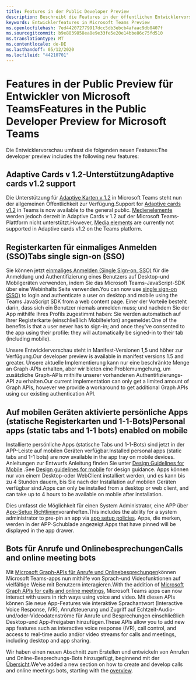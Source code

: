 ```yaml
---
title: Features in der Public Developer Preview
description: Beschreibt die Features in der öffentlichen Entwicklervorschau von Microsoft Teams
keywords: Entwicklerfeatures in Microsoft Teams Preview
ms.openlocfilehash: 7ed442072779917dcc5db3ebcb4afaac9db0407f
ms.sourcegitcommit: b9e8839858ea8e9e33fe5e20e14bbe86c75fd510
ms.translationtype: MT
ms.contentlocale: de-DE
ms.lasthandoff: 05/12/2020
ms.locfileid: "44210701"
---
```

# <a name="features-in-the-public-developer-preview-for-microsoft-teams"></a><span data-ttu-id="40d7f-104">Features in der Public Preview für Entwickler von Microsoft Teams</span><span class="sxs-lookup"><span data-stu-id="40d7f-104">Features in the Public Developer Preview for Microsoft Teams</span></span>

<span data-ttu-id="40d7f-105">Die Entwicklervorschau umfasst die folgenden neuen Features:</span><span class="sxs-lookup"><span data-stu-id="40d7f-105">The developer preview includes the following new features:</span></span>

## <a name="adaptive-cards-v12-support"></a><span data-ttu-id="40d7f-106">Adaptive Cards v 1.2-Unterstützung</span><span class="sxs-lookup"><span data-stu-id="40d7f-106">Adaptive cards v1.2 support</span></span>

<span data-ttu-id="40d7f-107">Die Unterstützung für [Adaptive Karten v 1.2](https://github.com/microsoft/AdaptiveCards/releases/tag/v1.2.0) in Microsoft Teams steht nun der allgemeinen Öffentlichkeit zur Verfügung.</span><span class="sxs-lookup"><span data-stu-id="40d7f-107">Support for [Adaptive cards v1.2](https://github.com/microsoft/AdaptiveCards/releases/tag/v1.2.0) in Teams is now available to the general public.</span></span> <span data-ttu-id="40d7f-108">[Medienelemente](https://adaptivecards.io/explorer/Media.html) werden jedoch derzeit in Adaptive Cards v 1.2 auf der Microsoft Teams-Plattform nicht unterstützt.</span><span class="sxs-lookup"><span data-stu-id="40d7f-108">However, [Media elements](https://adaptivecards.io/explorer/Media.html) are currently not supported in Adaptive cards v1.2 on the Teams platform.</span></span>

## <a name="tabs-single-sign-on-sso"></a><span data-ttu-id="40d7f-109">Registerkarten für einmaliges Anmelden (SSO)</span><span class="sxs-lookup"><span data-stu-id="40d7f-109">Tabs single sign-on (SSO)</span></span>

<span data-ttu-id="40d7f-110">Sie können jetzt [einmaliges Anmelden (Single Sign-on, SSO)](~/tabs/how-to/authentication/auth-aad-sso.md) für die Anmeldung und Authentifizierung eines Benutzers auf Desktop-und Mobilgeräten verwenden, indem Sie das Microsoft Teams-JavaScript-SDK über eine Webinhalts Seite verwenden.</span><span class="sxs-lookup"><span data-stu-id="40d7f-110">You can now use [single sign-on (SSO)](~/tabs/how-to/authentication/auth-aad-sso.md) to login and authenticate a user on desktop and mobile using the Teams JavaScript SDK from a web content page.</span></span> <span data-ttu-id="40d7f-111">Einer der Vorteile besteht darin, dass sich ein Benutzer niemals anmelden muss; und nachdem Sie der App mithilfe Ihres Profils zugestimmt haben: Sie werden automatisch auf Ihrer Registerkarte (einschließlich Mobiltelefon) angemeldet.</span><span class="sxs-lookup"><span data-stu-id="40d7f-111">One of the benefits is that a user never has to sign-in; and once they've consented to the app using their profile: they will automatically be signed-in to their tab (including mobile).</span></span>

<span data-ttu-id="40d7f-112">Unsere Entwicklervorschau steht in Manifest-Versionen 1,5 und höher zur Verfügung.</span><span class="sxs-lookup"><span data-stu-id="40d7f-112">Our developer preview is available in manifest versions 1.5 and greater.</span></span> <span data-ttu-id="40d7f-113">Unsere aktuelle Implementierung kann nur eine beschränkte Menge an Graph-APIs erhalten, aber wir bieten eine Problemumgehung, um zusätzliche Graph-APIs mithilfe unserer vorhandenen Authentifizierungs-API zu erhalten.</span><span class="sxs-lookup"><span data-stu-id="40d7f-113">Our current implementation can only get a limited amount of Graph APIs, however we provide a workaround to get additional Graph APIs using our existing authentication API.</span></span>

## <a name="personal-apps-static-tabs-and-1-1-bots-enabled-on-mobile"></a><span data-ttu-id="40d7f-114">Auf mobilen Geräten aktivierte persönliche Apps (statische Registerkarten und 1-1-Bots)</span><span class="sxs-lookup"><span data-stu-id="40d7f-114">Personal apps (static tabs and 1-1 bots) enabled on mobile</span></span>

<span data-ttu-id="40d7f-115">Installierte persönliche Apps (statische Tabs und 1-1-Bots) sind jetzt in der APP-Leiste auf mobilen Geräten verfügbar.</span><span class="sxs-lookup"><span data-stu-id="40d7f-115">Installed personal apps (static tabs and 1-1 bots) are now available in the app tray on mobile devices.</span></span> <span data-ttu-id="40d7f-116">Anleitungen zur Entwurfs Anleitung finden Sie unter [Design Guidelines for Mobile](~/tabs/design/tabs-mobile.md) .</span><span class="sxs-lookup"><span data-stu-id="40d7f-116">See [Design guidelines for mobile](~/tabs/design/tabs-mobile.md) for design guidance.</span></span> <span data-ttu-id="40d7f-117">Apps können nur von einem Desktop-oder WebClient installiert werden, und es kann bis zu 4 Stunden dauern, bis Sie nach der Installation auf mobilen Geräten verfügbar sind.</span><span class="sxs-lookup"><span data-stu-id="40d7f-117">Apps can only be installed from a desktop or web client, and can take up to 4 hours to be available on mobile after installation.</span></span>

<span data-ttu-id="40d7f-118">Dies umfasst die Möglichkeit für einen System Administrator, eine APP über [App-Setup Richtlinien](/microsoftteams/teams-app-setup-policies)voranheften.</span><span class="sxs-lookup"><span data-stu-id="40d7f-118">This includes the ability for a system administrator to pre-pin an app via [app setup policies](/microsoftteams/teams-app-setup-policies).</span></span> <span data-ttu-id="40d7f-119">Apps, die merken, werden in der APP-Schublade angezeigt.</span><span class="sxs-lookup"><span data-stu-id="40d7f-119">Apps that have pinned will be displayed in the app drawer.</span></span>

## <a name="calls-and-online-meeting-bots"></a><span data-ttu-id="40d7f-120">Bots für Anrufe und Onlinebesprechungen</span><span class="sxs-lookup"><span data-stu-id="40d7f-120">Calls and online meeting bots</span></span>

<span data-ttu-id="40d7f-121">Mit [Microsoft Graph-APIs für Anrufe und Onlinebesprechungen](/graph/api/resources/communications-api-overview?view=graph-rest-beta)können Microsoft Teams-apps nun mithilfe von Sprach-und Videofunktionen auf vielfältige Weise mit Benutzern interagieren.</span><span class="sxs-lookup"><span data-stu-id="40d7f-121">With the addition of [Microsoft Graph APIs for calls and online meetings](/graph/api/resources/communications-api-overview?view=graph-rest-beta), Microsoft Teams apps can now interact with users in rich ways using voice and video.</span></span> <span data-ttu-id="40d7f-122">Mit diesen APIs können Sie neue App-Features wie interaktive Sprachantwort (Interactive Voice Response, IVR), Anrufsteuerung und Zugriff auf Echtzeit-Audio-und/oder-Videodatenströme für Anrufe und Besprechungen einschließlich Desktop-und App-Freigaben hinzufügen.</span><span class="sxs-lookup"><span data-stu-id="40d7f-122">These APIs allow you to add new app features such as interactive voice response (IVR), call control, and access to real-time audio and/or video streams for calls and meetings, including desktop and app sharing.</span></span>

<span data-ttu-id="40d7f-123">Wir haben einen neuen Abschnitt zum Erstellen und entwickeln von Anrufen und Online-Besprechungs-Bots hinzugefügt, beginnend mit der [Übersicht](~/bots/calls-and-meetings/calls-meetings-bots-overview.md).</span><span class="sxs-lookup"><span data-stu-id="40d7f-123">We've added a new section on how to create and develop calls and online meetings bots, starting with the [overview](~/bots/calls-and-meetings/calls-meetings-bots-overview.md).</span></span>
